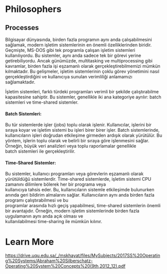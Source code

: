 # Philosophers


## Processes

Bilgisayar dünyasında, birden fazla programın aynı anda çalışabilmesini sağlamak, modern işletim sistemlerinin en önemli özelliklerinden biridir. Geçmişte, MS-DOS gibi tek programla çalışan işletim sistemleri kullanılıyordu. Bu sistemler, aynı anda sadece tek bir görevi yerine getirebiliyordu. Ancak günümüzde, multitasking ve multiprocessing gibi kavramlar, birden fazla işi eşzamanlı olarak gerçekleştirebilmemizi mümkün kılmaktadır. Bu gelişmeler, işletim sistemlerinin çoklu görev yönetimini nasıl gerçekleştirdiğini ve kullanıcıya sunulan verimliliği anlamamızı sağlamaktadır.

İşletim sistemleri, farklı türdeki programları verimli bir şekilde çalıştırabilme kapasitesine sahiptir. Bu sistemler, genellikle iki ana kategoriye ayrılır: batch sistemleri ve time-shared sistemler.

 #### Batch Sistemleri: 
 Bu tür sistemlerde işler (jobs) toplu olarak işlenir. Kullanıcılar, işlerini bir sıraya koyar ve işletim sistemi bu işleri birer birer işler. Batch sistemlerinde, kullanıcıların işleri doğrudan  etkileşime girmeden ardışık olarak yürütülür. Bu yöntem, işlerin toplu olarak ve belirli bir sıraya göre işlenmesini sağlar. Örneğin, büyük veri analizleri veya toplu raporlamalar genellikle    
 batch sistemleri ile gerçekleştirilir.

 #### Time-Shared Sistemler: 
 Bu sistemler, kullanıcı programları veya görevlerin eşzamanlı olarak yürütüldüğü sistemlerdir. Time-shared sistemlerde, işletim sistemi CPU zamanını dilimlere bölerek her bir programa veya   
 kullanıcıya tahsis eder. Bu, kullanıcıların sistemle etkileşimde bulunurken anında geri bildirim almalarını sağlar. Kullanıcıların aynı anda birden fazla programı çalıştırabilmesi ve bu  
 programlar arasında hızlı geçiş yapabilmesi, time-shared sistemlerin önemli bir avantajıdır. Örneğin, modern işletim sistemlerinde birden fazla uygulamanın aynı anda açık olması ve  
 kullanılabilmesi time-sharing ile mümkün kılınır.


# Learn More
 https://drive.uqu.edu.sa/_/mskhayat/files/MySubjects/2017SS%20Operating%20Systems/Abraham%20Silberschatz-Operating%20System%20Concepts%20(9th,2012_12).pdf
